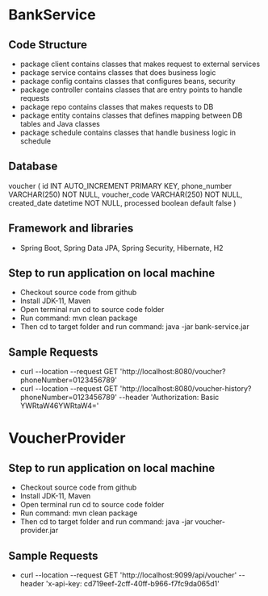 # BankService

## Code Structure
- package client contains classes that makes request to external services
- package service contains classes that does business logic
- package config contains classes that configures beans, security
- package controller contains classes that are entry points to handle requests
- package repo contains classes that makes requests to DB
- package entity contains classes that defines mapping between DB tables and Java classes
- package schedule contains classes that handle business logic in schedule

## Database
voucher (
  id INT AUTO_INCREMENT PRIMARY KEY,
  phone_number VARCHAR(250) NOT NULL,
  voucher_code VARCHAR(250) NOT NULL,
  created_date datetime NOT NULL,
  processed boolean default false
)

## Framework and libraries
- Spring Boot, Spring Data JPA, Spring Security, Hibernate, H2

## Step to run application on local machine
- Checkout source code from github
- Install JDK-11, Maven
- Open terminal run cd to source code folder
- Run command: mvn clean package
- Then cd to target folder and run command: java -jar bank-service.jar

## Sample Requests
- curl --location --request GET 'http://localhost:8080/voucher?phoneNumber=0123456789'
- curl --location --request GET 'http://localhost:8080/voucher-history?phoneNumber=0123456789' --header 'Authorization: Basic YWRtaW46YWRtaW4='

# VoucherProvider

## Step to run application on local machine
- Checkout source code from github
- Install JDK-11, Maven
- Open terminal run cd to source code folder
- Run command: mvn clean package
- Then cd to target folder and run command: java -jar voucher-provider.jar

## Sample Requests
- curl --location --request GET 'http://localhost:9099/api/voucher' --header 'x-api-key: cd719eef-2cff-40ff-b966-f7fc9da065d1'

